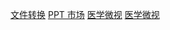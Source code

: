 [文件转换](https://www.aconvert.com/)
[PPT 市场](http://ppt.sotary.com/)
[医学微视](https://www.mvyxws.com/)
[医学微视](https://www.mvyxws.com/)

